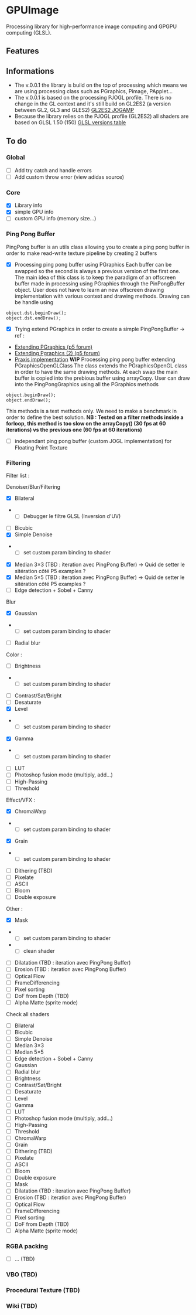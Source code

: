 # GPUImage
Processing library for high-performance image computing and GPGPU computing (GLSL).

## Features

## Informations
- The v.0.0.1 the library is build on the top of processing which means we are using processing class such as PGraphics, Pimage, PApplet...
- The v.0.0.1 is based on the processing PJOGL profile. There is no change in the GL context and it's still build on GL2ES2 (a version between GL2, GL3 and GLES2) [GL2ES2 JOGAMP](https://download.java.net/media/jogl/jogl-2.x-docs/javax/media/opengl/GL2ES2.html)
- Because the library relies on the PJOGL profile (GL2ES2) all shaders are based on GLSL 1.50 (150) [GLSL versions table](https://www.opengl.org/discussion_boards/showthread.php/199965-picking-a-glsl-version)

## To do
### Global
- [ ] Add try catch and handle errors
- [ ] Add custom throw error (view adidas source)

### Core 
- [x] Library info
- [x] simple GPU info
- [ ] custom GPU info (memory size...)

### Ping Pong Buffer
PingPong buffer is an utils class allowing you to create a ping pong buffer in order to make read-write texture pipeline by creating 2 buffers

- [x] Processing ping pong buffer using PGraphics
Each buffer can be swapped so the second is always a previous version of the first one. 
The main idea of this class is to keep the paradigm of an offscreen buffer made in processing using PGraphics through the PinPongBuffer object. User does not have to learn an new offscreen drawing implementation with various context and drawing methods. Drawing can be handle using
```
object.dst.beginDraw();
object.dst.endDraw();
```

- [x] Trying extend PGraphics in order to create a simple PingPongBuffer → ref :
* [Extending PGraphics (p5 forum)](https://forum.processing.org/two/discussion/5238/creating-a-layer-class-that-extends-pgraphics)
* [Extending Pgraphics (2) (p5 forum)](https://forum.processing.org/two/discussion/6884/question-about-pgraphics#Item_3)
* [Praxis implementation](https://github.com/praxis-live/praxis/blob/master/praxis.video.pgl/src/org/praxislive/video/pgl/PGLGraphics.java)
**WIP**
Processing ping pong buffer extending PGraphicsOpenGLClass
The class extends the PGraphicsOpenGL class in order to have the same drawing methods. At each swap the main buffer is copied into the prebious buffer using arrayCopy. User can draw into the PingPongGraphics using all the PGraphics methods
```
object.beginDraw();
object.endDraw();
```
This methods is a test methods only. We need to make a benchmark in order to define the best solution.
**NB : Tested on a filter methods inside a forloop, this method is too slow on the arrayCopy() (30 fps at 60 iterations) vs the previous one (60 fps at 60 iterations)**

- [ ] independant ping pong buffer (custom JOGL implementation) for Floating Point Texture

### Filtering
Filter list :

Denoiser/Blur/Filtering
- [x] Bilateral
* * [ ] Debugger le filtre GLSL (Inversion d'UV)
- [ ] Bicubic
- [x] Simple Denoise
* * [ ] set custom param binding to shader
- [x] Median 3×3 (TBD : iteration avec PingPong Buffer) → Quid de setter le sitération côté P5 examples ?
- [x] Median 5×5 (TBD : iteration avec PingPong Buffer) → Quid de setter le sitération côté P5 examples ?
- [ ] Edge detection + Sobel + Canny

Blur
- [x] Gaussian
* * [ ] set custom param binding to shader
- [ ] Radial blur

Color :
- [ ] Brightness
* * [ ] set custom param binding to shader
- [ ] Contrast/Sat/Bright
- [ ] Desaturate
- [x] Level
* * [ ] set custom param binding to shader
- [x] Gamma
* * [ ] set custom param binding to shader
- [ ] LUT
- [ ] Photoshop fusion mode (multiply, add...)
- [ ] High-Passing
- [ ] Threshold

Effect/VFX :
- [x] ChromaWarp
* * [ ] set custom param binding to shader
- [x] Grain
* * [ ] set custom param binding to shader
- [ ] Dithering (TBD)
- [ ] Pixelate
- [ ] ASCII
- [ ] Bloom
- [ ] Double exposure

Other : 
- [x] Mask
* * [ ] set custom param binding to shader
* * [ ] clean shader
- [ ] Dilatation (TBD : iteration avec PingPong Buffer)
- [ ] Erosion (TBD : iteration avec PingPong Buffer)
- [ ] Optical Flow
- [ ] FrameDifferencing
- [ ] Pixel sorting
- [ ] DoF from Depth (TBD)
- [ ] Alpha Matte (sprite mode)

Check all shaders
- [ ] Bilateral
- [ ] Bicubic
- [ ] Simple Denoise
- [ ] Median 3×3
- [ ] Median 5×5
- [ ] Edge detection + Sobel + Canny
- [ ] Gaussian
- [ ] Radial blur
- [ ] Brightness
- [ ] Contrast/Sat/Bright
- [ ] Desaturate
- [ ] Level
- [ ] Gamma
- [ ] LUT
- [ ] Photoshop fusion mode (multiply, add...)
- [ ] High-Passing
- [ ] Threshold
- [ ] ChromaWarp
- [ ] Grain
- [ ] Dithering (TBD)
- [ ] Pixelate
- [ ] ASCII
- [ ] Bloom
- [ ] Double exposure
- [ ] Mask
- [ ] Dilatation (TBD : iteration avec PingPong Buffer)
- [ ] Erosion (TBD : iteration avec PingPong Buffer)
- [ ] Optical Flow
- [ ] FrameDifferencing
- [ ] Pixel sorting
- [ ] DoF from Depth (TBD)
- [ ] Alpha Matte (sprite mode)

### RGBA packing
- [ ] ... (TBD)

### VBO (TBD)
### Procedural Texture (TBD)
### Wiki (TBD)